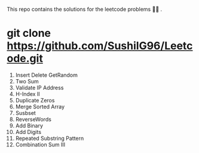 This repo contains the solutions for the leetcode problems :technologist:	.

# git clone https://github.com/SushilG96/Leetcode.git

1. Insert Delete GetRandom
2. Two Sum
3. Validate IP Address
4. H-Index II
5. Duplicate Zeros
6. Merge Sorted Array
7. Susbset
8. ReverseWords
9. Add Binary
10. Add Digits
11. Repeated Substring Pattern
12. Combination Sum III

